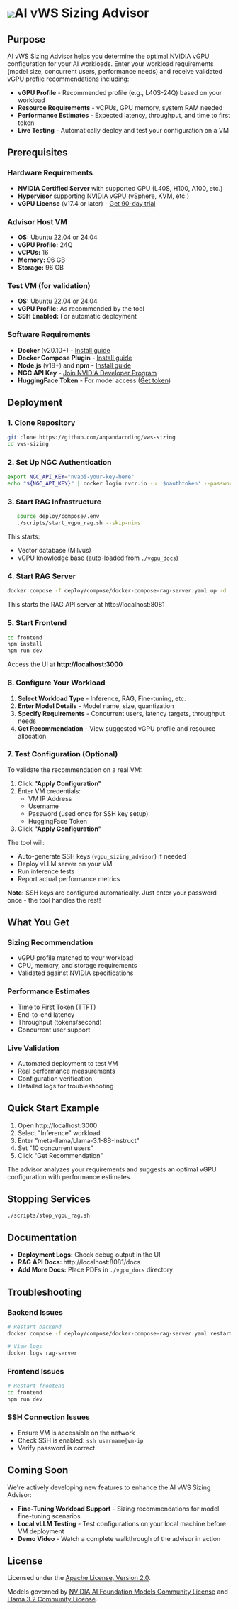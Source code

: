 
<h1><img align="center" src="https://github.com/user-attachments/assets/cbe0d62f-c856-4e0b-b3ee-6184b7c4d96f">AI vWS Sizing Advisor</h1>

## Purpose

AI vWS Sizing Advisor helps you determine the optimal NVIDIA vGPU configuration for your AI workloads. Enter your workload requirements (model size, concurrent users, performance needs) and receive validated vGPU profile recommendations including:

- **vGPU Profile** - Recommended profile (e.g., L40S-24Q) based on your workload
- **Resource Requirements** - vCPUs, GPU memory, system RAM needed
- **Performance Estimates** - Expected latency, throughput, and time to first token
- **Live Testing** - Automatically deploy and test your configuration on a VM

## Prerequisites

### Hardware Requirements
- **NVIDIA Certified Server** with supported GPU (L40S, H100, A100, etc.)
- **Hypervisor** supporting NVIDIA vGPU (vSphere, KVM, etc.)
- **vGPU License** (v17.4 or later) - [Get 90-day trial](https://www.nvidia.com/en-us/data-center/products/vgpu/vgpu-software-trial/)

### Advisor Host VM
- **OS:** Ubuntu 22.04 or 24.04
- **vGPU Profile:** 24Q
- **vCPUs:** 16
- **Memory:** 96 GB
- **Storage:** 96 GB

### Test VM (for validation)
- **OS:** Ubuntu 22.04 or 24.04  
- **vGPU Profile:** As recommended by the tool
- **SSH Enabled:** For automatic deployment

### Software Requirements
- **Docker** (v20.10+) - [Install guide](https://docs.docker.com/engine/install/ubuntu/)
- **Docker Compose Plugin** - [Install guide](https://docs.docker.com/compose/install/)
- **Node.js** (v18+) and **npm** - [Install guide](https://nodejs.org/)
- **NGC API Key** - [Join NVIDIA Developer Program](https://developer.nvidia.com/developer-program)
- **HuggingFace Token** - For model access ([Get token](https://huggingface.co/settings/tokens))

## Deployment

### 1. Clone Repository

   ```bash
   git clone https://github.com/anpandacoding/vws-sizing
   cd vws-sizing
   ```

### 2. Set Up NGC Authentication

   ```bash
   export NGC_API_KEY="nvapi-your-key-here"
   echo "${NGC_API_KEY}" | docker login nvcr.io -u '$oauthtoken' --password-stdin
```

### 3. Start RAG Infrastructure

```bash
   source deploy/compose/.env
   ./scripts/start_vgpu_rag.sh --skip-nims
```

This starts:
- Vector database (Milvus)
- vGPU knowledge base (auto-loaded from `./vgpu_docs`)

### 4. Start RAG Server

   ```bash
   docker compose -f deploy/compose/docker-compose-rag-server.yaml up -d
   ```

This starts the RAG API server at http://localhost:8081
   
### 5. Start Frontend
   
   ```bash
   cd frontend
   npm install
   npm run dev
   ```
   
Access the UI at **http://localhost:3000**

### 6. Configure Your Workload

1. **Select Workload Type** - Inference, RAG, Fine-tuning, etc.
2. **Enter Model Details** - Model name, size, quantization
3. **Specify Requirements** - Concurrent users, latency targets, throughput needs
4. **Get Recommendation** - View suggested vGPU profile and resource allocation

### 7. Test Configuration (Optional)

To validate the recommendation on a real VM:

1. Click **"Apply Configuration"**
2. Enter VM credentials:
   - VM IP Address
   - Username
   - Password (used once for SSH key setup)
   - HuggingFace Token
3. Click **"Apply Configuration"**

The tool will:
- Auto-generate SSH keys (`vgpu_sizing_advisor`) if needed
- Deploy vLLM server on your VM
- Run inference tests
- Report actual performance metrics

**Note:** SSH keys are configured automatically. Just enter your password once - the tool handles the rest!

## What You Get

### Sizing Recommendation
- vGPU profile matched to your workload
- CPU, memory, and storage requirements
- Validated against NVIDIA specifications

### Performance Estimates
- Time to First Token (TTFT)
- End-to-end latency
- Throughput (tokens/second)
- Concurrent user support

### Live Validation
- Automated deployment to test VM
- Real performance measurements
- Configuration verification
- Detailed logs for troubleshooting

## Quick Start Example

1. Open http://localhost:3000
2. Select "Inference" workload
3. Enter "meta-llama/Llama-3.1-8B-Instruct"
4. Set "10 concurrent users"
5. Click "Get Recommendation"

The advisor analyzes your requirements and suggests an optimal vGPU configuration with performance estimates.

## Stopping Services

```bash
./scripts/stop_vgpu_rag.sh
```

## Documentation

- **Deployment Logs:** Check debug output in the UI
- **RAG API Docs:** http://localhost:8081/docs
- **Add More Docs:** Place PDFs in `./vgpu_docs` directory

## Troubleshooting

### Backend Issues
```bash
# Restart backend
docker compose -f deploy/compose/docker-compose-rag-server.yaml restart

# View logs
docker logs rag-server
```

### Frontend Issues
```bash
# Restart frontend
cd frontend
npm run dev
```

### SSH Connection Issues
- Ensure VM is accessible on the network
- Check SSH is enabled: `ssh username@vm-ip`
- Verify password is correct

## Coming Soon

We're actively developing new features to enhance the AI vWS Sizing Advisor:

- **Fine-Tuning Workload Support** - Sizing recommendations for model fine-tuning scenarios
- **Local vLLM Testing** - Test configurations on your local machine before VM deployment
- **Demo Video** - Watch a complete walkthrough of the advisor in action


## License

Licensed under the [Apache License, Version 2.0](./LICENSE).

Models governed by [NVIDIA AI Foundation Models Community License](https://docs.nvidia.com/ai-foundation-models-community-license.pdf) and [Llama 3.2 Community License](https://www.llama.com/llama3_2/license/).